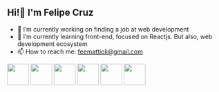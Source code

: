 ## Hi!👋 I'm Felipe Cruz

- 🔭 I’m currently working on finding a job at web development
- 🌱 I’m currently learning front-end, focused on Reactjs. But also, web development ecosystem
- 📫 How to reach me: feemattioli@gmail.com

<div>
  <img src="https://cdn.jsdelivr.net/gh/devicons/devicon/icons/react/react-original-wordmark.svg" height='50' width='50'/>
  <img src="https://cdn.jsdelivr.net/gh/devicons/devicon/icons/javascript/javascript-plain.svg" height='50' width='50' />
  <img src="https://cdn.jsdelivr.net/gh/devicons/devicon/icons/typescript/typescript-plain.svg" height='50' width='50' />
  <img src="https://cdn.jsdelivr.net/gh/devicons/devicon/icons/html5/html5-plain.svg" height='50' width='50' />
  <img src="https://cdn.jsdelivr.net/gh/devicons/devicon/icons/css3/css3-plain.svg" height='50' width='50' />
  <img src="https://cdn.jsdelivr.net/gh/devicons/devicon/icons/nodejs/nodejs-original.svg" height='50' width='50' />
</div>

##
